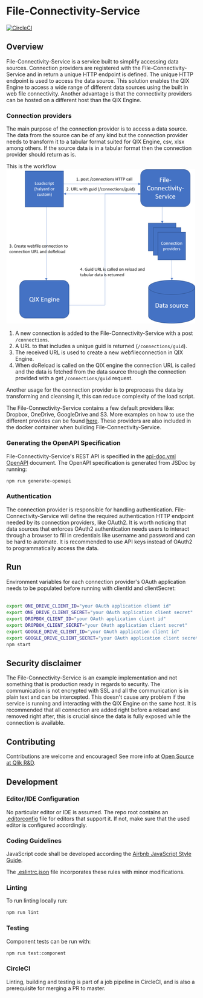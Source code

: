 # File-Connectivity-Service

[![CircleCI](https://circleci.com/gh/qlik-ea/outhaul.svg?style=shield&circle-token=55d7bdfc4f3827e260a2e3480dbd64eab52417c0)](https://circleci.com/gh/qlik-ea/outhaul)

## Overview
File-Connectivity-Service is a service built to simplify accessing data sources. Connection providers are registered with the File-Connectivity-Service and in return a unique HTTP endpoint is defined. The unique HTTP endpoint is used to access the data source. This solution enables the QIX Engine to access a wide range of different data sources using the built in web file connectivity. Another advantage is that the connectivity providers can be hosted on a different host than the QIX Engine.

### Connection providers
The main purpose of the connection provider is to access a data source. The data from the source can be of any kind but the connection provider needs to transform it to a tabular format suited for QIX Engine, csv, xlsx among others. If the source data is in a tabular format then the connection provider should return as is.

This is the workflow
<img src="./docs/images/flow.png" width="500">

1. A new connection is added to the File-Connectivity-Service with a post `/connections`.
2. A URL to that includes a unique guid is returned (`/connections/guid`).
3. The received URL is used to create a new webfileconnection in QIX Engine.
4. When doReload is called on the QIX engine the connection URL is called and the data is fetched from the data source through the connection provided with a get `/connections/guid` request.

Another usage for the connection provider is to preprocess the data by transforming and cleansing it, this can reduce complexity of the load script.

The File-Connectivity-Service contains a few default providers like: Dropbox, OneDrive, GoogleDrive and S3. More examples on how to use the different provides can be found [here](./docs/strategies.md). These providers are also included in the docker container when building File-Connectivity-Service.

### Generating the OpenAPI Specification

File-Connectivity-Service's REST API is specified in the [api-doc.yml](./docs/api-doc.yml) [OpenAPI](https://www.openapis.org/) document. The OpenAPI specification is generated from JSDoc by running:

```sh
npm run generate-openapi
```

### Authentication

The connection provider is responsible for handling authentication. File-Connectivity-Service will define the required authentication HTTP endpoint needed by its connection providers, like OAuth2. It is worth noticing that data sources that enforces OAuth2 authentication needs users to interact through a browser to fill in credentials like username and password and can be hard to automate. It is recommended to use API keys instead of OAuth2 to programmatically access the data.

## Run

Environment variables for each connection provider's OAuth application needs to be populated before running with clientId and clientSecret:

```sh

export ONE_DRIVE_CLIENT_ID="your OAuth application client id"
export ONE_DRIVE_CLIENT_SECRET="your OAuth application client secret"
export DROPBOX_CLIENT_ID="your OAuth application client id"
export DROPBOX_CLIENT_SECRET="your OAuth application client secret"
export GOOGLE_DRIVE_CLIENT_ID="your OAuth application client id"
export GOOGLE_DRIVE_CLIENT_SECRET="your OAuth application client secret"
npm start
```

## Security disclaimer
The File-Connectivity-Service is an example implementation and not something that is production ready in regards to security.
The communication is not encrypted with SSL and all the communication is in plain text and can be intercepted. This doesn't cause any problem if the service is running and interacting with the QIX Engine on the same host.
It is recommended that all connection are added right before a reload and removed right after, this is crucial since the data is fully exposed while the connection is available.

## Contributing

Contributions are welcome and encouraged! See more info at [Open Source at Qlik R&D](https://github.com/qlik-oss/open-source).

## Development

### Editor/IDE Configuration

No particular editor or IDE is assumed. The repo root contains an [.editorconfig](./.editorconfig) file for editors that support it. If not, make sure that the used editor is configured accordingly.

### Coding Guidelines

JavaScript code shall be developed according the [Airbnb JavaScript Style Guide](https://github.com/airbnb/javascript).

The [.eslintrc.json](./.eslintrc.json) file incorporates these rules with minor modifications.

### Linting

To run linting locally run:

```sh
npm run lint
```

### Testing

Component tests can be run with:

```sh
npm run test:component
```

### CircleCI

Linting, building and testing is part of a job pipeline in CircleCI, and is also a prerequisite for merging a PR to master.
